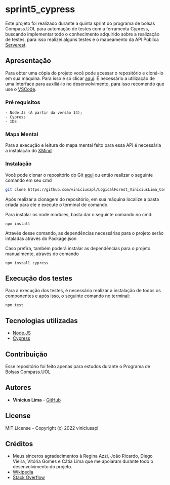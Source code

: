 # sprint5_cypress

Este projeto foi realizado durante a quinta sprint do programa de bolsas Compass.UOL para automação de testes com a ferramenta Cypress, buscando implementar todo o conhecimento adquirido sobre a realização de testes, para isso realizei alguns testes e o mapeamento da API Pública [Serverest](https://serverest.dev/).

## Apresentação

Para obter uma cópia do projeto você pode acessar o repositório e cloná-lo em sua máquina. Para isso é só clicar [aqui](https://github.com/viniciusapl/sprint5_cypress). É necessário a utilização de uma Interface para auxiliá-lo no desenvolvimento, para isso recomendo que use o [VSCode](https://code.visualstudio.com/).

### Pré requisitos

```
- Node.Js (A partir da versão 14);
- Cypress
- IDE
```

### Mapa Mental

Para a execução e leitura do mapa mental feito para essa API é necessária a instalação do [XMind](https://xmind.app/)

### Instalação

Você pode clonar o repositório do Git [aqui](https://github.com/viniciusapl/LogicalForest_ViniciusLima_Compass) ou então realizar o seguinte comando em seu cmd
```bash
git clone https://github.com/viniciusapl/LogicalForest_ViniciusLima_Compass/
```

Após realizar a clonagem do repositório, em sua máquina localize a pasta criada para ele e execute o terminal de comando.

Para instalar os node modules, basta dar o seguinte comando no cmd:

```
npm install
```
Através desse comando, as dependências necessárias para o projeto serão intaladas através do Package.json

Caso prefira, também poderá instalar as dependências para o projeto manualmente, através do comando

```
npm install cypress
```

## Execução dos testes

Para a execução dos testes, é necessário realizar a instalação de todos os componentes e após isso, o seguinte comando no terminal:

```
npm test
```

## Tecnologias utilizadas

* [Node.JS](https://nodejs.org/)
* [Cypress](https://www.cypress.io/)

## Contribuição

Esse repositório foi feito apenas para estudos durante o Programa de Bolsas Compass.UOL

## Autores

* **Vinicius Lima** - [GitHub](https://github.com/viniciusapl)

## License

MIT License - Copyright (c) 2022 viniciusapl

## Créditos

* Meus sinceros agradecimentos à Regina Azzi, João Ricardo, Diego Vieira, Vitória Gomes e Cátia Lima que me apoiaram durante todo o desenvolvimento do projeto.
* [Wikipedia](https://pt.wikipedia.org/wiki/Wikip%C3%A9dia:P%C3%A1gina_principal)
* [Stack Overflow](https://stackoverflow.com/)